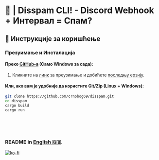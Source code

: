 # 🦠 | Disspam CLI! - Discord Webhook + Интервал = Спам?

## 🚀 Инструкције за коришћење

### Презуимање и Инсталација

#### Преко [GitHub-а](https://github.com/crnobog69/disspam/releases) (Само Windows за сада):

1. Кликните на [линк](https://github.com/crnobog69/disspam/releases) за преузимање и добићете [последњу ерзију](https://github.com/crnobog69/disspam/releases).

#### Или, ако вам је удобније да користите Git/Zip (Linux + Windows):

```bash
git clone https://github.com/crnobog69/disspam.git
cd disspam
cargo build
cargo run
```

<br>
<br>
<br>

### README in [English 🇬🇧](README-en.md).
[![ko-fi](https://ko-fi.com/img/githubbutton_sm.svg)](https://ko-fi.com/P5P311PGR8)
